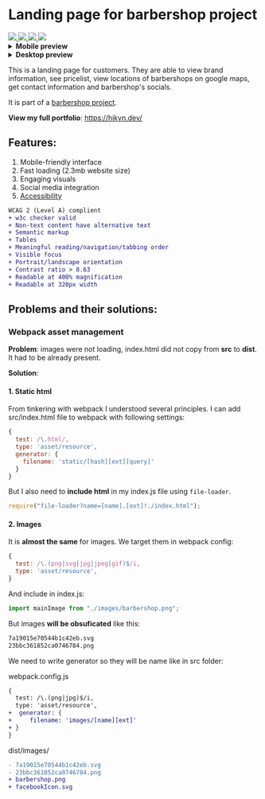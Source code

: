 # Landing page for barbershop project

<a href="https://de.wikipedia.org/wiki/JavaScript">
  <img src="https://img.shields.io/badge/JavaScript-323330?style=for-the-badge&logo=javascript&logoColor=yellow" />
</a>

<a href="https://en.wikipedia.org/wiki/HTML5">
  <img src="https://img.shields.io/badge/HTML5-E34F26?style=for-the-badge&logo=html5&logoColor=white" />
</a>

<a href="https://en.wikipedia.org/wiki/CSS">
  <img src="https://img.shields.io/badge/CSS-239120?&style=for-the-badge&logo=css3&logoColor=white" />
</a>

<a href="https://webpack.js.org/">
  <img src="https://img.shields.io/badge/webpack-%238DD6F9.svg?style=for-the-badge&logo=webpack&logoColor=black" />
</a>

<details>
<summary><b>Mobile preview</b></summary>
<br>
<img src="src/images/preview.gif " height="500"/>
</details>

<details>
<summary><b>Desktop preview</b></summary>
<br>
<img src="src/images/previewDesktop.gif " height="500"/>
</details>

This is a landing page for customers. They are able to view brand information, see pricelist, view locations of barbershops on google maps, get contact information and barbershop's socials.

It is part of a [barbershop project](https://github.com/Hikyn/barbershop-project/).

<b>View my full portfolio</b>: https://hikyn.dev/

## Features:

1. Mobile-friendly interface
2. Fast loading (2.3mb website size)
3. Engaging visuals
4. Social media integration
5. [Accessibility](https://www.w3.org/WAI/WCAG21/quickref/)

```diff
WCAG 2 (Level A) complient
+ w3c checker valid
+ Non-text content have alternative text
+ Semantic markup
+ Tables
+ Meaningful reading/navigation/tabbing order
+ Visible focus
+ Portrait/landscape orientation
+ Contrast ratio > 8.63
+ Readable at 400% magnification
+ Readable at 320px width
```

## Problems and their solutions:

### Webpack asset management

**Problem**: images were not loading, index.html did not copy from **src** to **dist**. It had to be already present.

**Solution**:

#### 1. Static html

From tinkering with webpack I understood several principles. I can add src/index.html file to webpack with following settings:

```js
{
  test: /\.html/,
  type: 'asset/resource',
  generator: {
    filename: 'static/[hash][ext][query]'
  }
}
```

But I also need to **include html** in my index.js file using `file-loader`.

```js
require("file-loader?name=[name].[ext]!./index.html");
```

#### 2. Images

It is **almost the same** for images. We target them in webpack config:

```js
{
  test: /\.(png|svg|jpg|jpeg|gif)$/i,
  type: 'asset/resource',
}
```

And include in index.js:

```js
import mainImage from "./images/barbershop.png";
```

But images **will be obsuficated** like this:

```txt
7a19015e70544b1c42eb.svg
23bbc361852ca0746784.png
```

We need to write generator so they will be name like in src folder:

webpack.config.js

```diff
{
  test: /\.(png|jpg)$/i,
  type: 'asset/resource',
+  generator: {
+     filename: 'images/[name][ext]'
+ }
}
```

dist/images/

```diff
- 7a19015e70544b1c42eb.svg
- 23bbc361852ca0746784.png
+ barbershop.png
+ facebookIcon.svg
```
